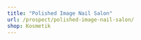 ```yaml
---
title: "Polished Image Nail Salon"
url: /prospect/polished-image-nail-salon/
shop: Kosmetik
---
```

